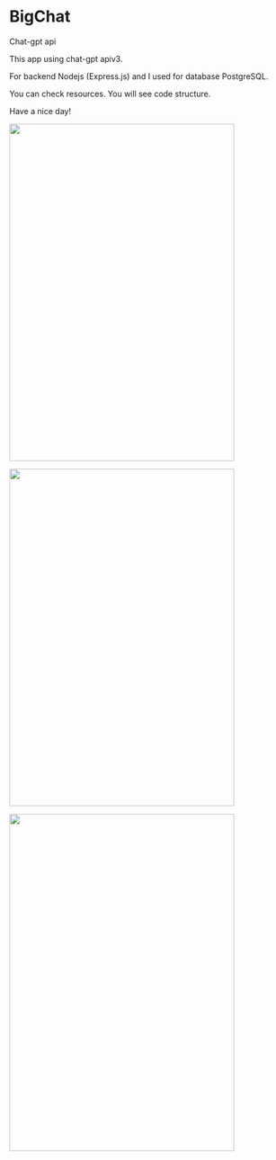 # BigChat
Chat-gpt api

This app using chat-gpt apiv3.

For backend Nodejs (Express.js) and I used for database PostgreSQL.

You can check resources. You will see code structure.

Have a nice day!

<a href="https://www.linkpicture.com/view.php?img=LPic64dde68201d4d987150998">
<img src="https://www.linkpicture.com/q/Screenshot-2023-06-07-at-17.09.59.png" type="image" width="400" height="600">
</a>


<a href="https://www.linkpicture.com/view.php?img=LPic64dde68201d4d987150998"><img src="https://www.linkpicture.com/q/Screenshot-2023-05-21-at-11.30.21.png" type="image" width="400" height="600"></a>


<a href="https://www.linkpicture.com/view.php?img=LPic64dde68201d4d987150998"><img src="https://www.linkpicture.com/q/Screenshot-2023-06-07-at-17.10.17.png" type="image" width="400" height="600"></a>
